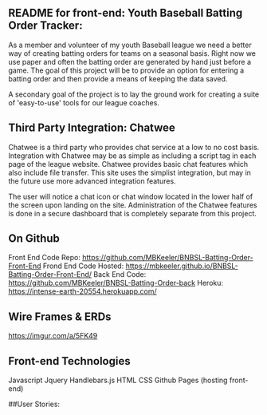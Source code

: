 ## README for front-end: Youth Baseball Batting Order Tracker:

As a member and volunteer of my youth Baseball league we need a better way of
creating batting orders for teams on a seasonal basis.  Right now we use
paper and often the batting order are generated by hand just before a game.
The goal of this project will be to provide an option for entering a batting order
and then provide a means of keeping the data saved.

A secondary goal of the project is to lay the ground work for creating a suite
of 'easy-to-use' tools for our league coaches.

## Third Party Integration: Chatwee
Chatwee is a third party who provides chat service at a low to no cost basis.
Integration with Chatwee may be as simple as including a script tag in each
page of the league website.  Chatwee provides basic chat features which also
include file transfer.  This site uses the simplist integration, but may in the
future use more advanced integration features.

The user will notice a chat icon or chat window located in the lower half of the
screen upon landing on the site. Administration of the Chatwee features is done
in a secure dashboard that is completely separate from this project.

## On Github
Front End Code Repo: https://github.com/MBKeeler/BNBSL-Batting-Order-Front-End
Frond End Code Hosted: https://mbkeeler.github.io/BNBSL-Batting-Order-Front-End/
Back End Code: https://github.com/MBKeeler/BNBSL-Batting-Order-back
Heroku: https://intense-earth-20554.herokuapp.com/

## Wire Frames & ERDs
https://imgur.com/a/5FK49

## Front-end Technologies
Javascript
Jquery Handlebars.js
HTML
CSS
Github Pages (hosting front-end)

##User Stories:
